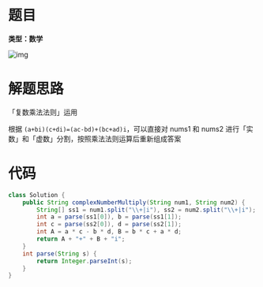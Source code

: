 # 题目

**类型：数学**

![img](https://cdn.nlark.com/yuque/0/2022/png/2941598/1645844586975-c450503b-6ad8-4b2c-8735-f7159545094a.png)



# 解题思路

「复数乘法法则」运用



根据 `(a+bi)(c+di)=(ac-bd)+(bc+ad)i`，可以直接对 nums1 和 nums2 进行「实数」和「虚数」分割，按照乘法法则运算后重新组成答案





# 代码

```java
class Solution {
    public String complexNumberMultiply(String num1, String num2) {
        String[] ss1 = num1.split("\\+|i"), ss2 = num2.split("\\+|i");
        int a = parse(ss1[0]), b = parse(ss1[1]);
        int c = parse(ss2[0]), d = parse(ss2[1]);
        int A = a * c - b * d, B = b * c + a * d;
        return A + "+" + B + "i";
    }
    int parse(String s) {
        return Integer.parseInt(s);
    }
}
```